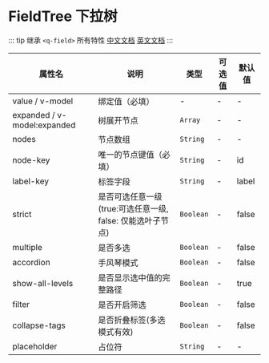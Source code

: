 # FieldTree 下拉树

::: tip
继承 `<q-field>` 所有特性
[中文文档](http://www.quasarchs.com/vue-components/field) [英文文档](https://quasar.dev/vue-components/field)
:::

| 属性名                         | 说明                                    | 类型        | 可选值 | 默认值   |
|-----------------------------|---------------------------------------|-----------|-----|-------|
| value / v-model             | 绑定值（必填）                               | -         | -   | -     |
| expanded / v-model:expanded | 树展开节点                                 | `Array`   | -   | -     |
| nodes                       | 节点数组                                  | `String`  | -   | -     |
| node-key                    | 唯一的节点键值（必填）                           | `String`  | -   | id    |
| label-key                   | 标签字段                                  | `String`  | -   | label |
| strict                      | 是否可选任意一级(true:可选任意一级, false: 仅能选叶子节点) | `Boolean` | -   | false |
| multiple                    | 是否多选                                  | `Boolean` | -   | false |
| accordion                   | 手风琴模式                                 | `Boolean` | -   | false |
| show-all-levels             | 是否显示选中值的完整路径                          | `Boolean` | -   | true  |
| filter                      | 是否开启筛选                                | `Boolean` | -   | false |
| collapse-tags               | 是否折叠标签(多选模式有效)                        | `Boolean` | -   | false |
| placeholder                 | 占位符                                   | `String`  | -   | -     |

